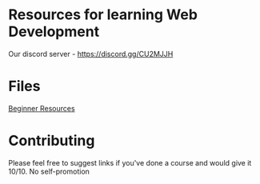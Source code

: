 # Resources for learning Web Development

Our discord server - https://discord.gg/CU2MJJH

# Files
[Beginner Resources](https://github.com/webdev-20/web-dev-resources/blob/main/BEGINNER.md)

# Contributing
Please feel free to suggest links if you've done a course and would give it 10/10. No self-promotion

